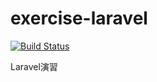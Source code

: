 exercise-laravel
================

[![Build Status](https://travis-ci.org/orca8/exercise-laravel.svg)](https://travis-ci.org/orca8/exercise-laravel)

Laravel演習
